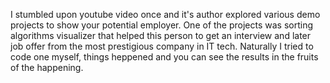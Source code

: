 I stumbled upon youtube video once and it's author explored various demo projects to show your potential employer. One of the projects was sorting algorithms visualizer that helped this person to get an interview and later job offer from the most prestigious company in IT tech. Naturally I tried to code one myself, things heppened and you can see the results in the fruits of the happening.
